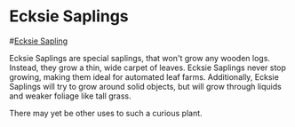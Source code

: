 # Ecksie Saplings

#[Ecksie Sapling](block:betterwithaddons:ecksie_sapling@0)

Ecksie Saplings are special saplings, that won't grow any wooden logs. Instead, they grow a thin, wide carpet of leaves. Ecksie Saplings never stop growing, making them ideal for automated leaf farms.
Additionally, Ecksie Saplings will try to grow around solid objects, but will grow through liquids and weaker foliage like tall grass.

There may yet be other uses to such a curious plant.